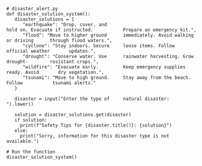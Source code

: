    # disaster_alert.py
    def disaster_solution_system():
       disaster_solutions = {
          "earthquake": "Drop, cover, and 
    hold on. Evacuate if instructed.           Prepare an emergency kit.",
          "flood": "Move to higher ground      immediately. Avoid walking or driving      through flood waters.",
          "cyclone": "Stay indoors. Secure     loose items. Follow official weather       updates.",
          "drought": "Conserve water. Use      rainwater harvesting. Grow drought-        resistant crops.",
          "wildfire": "Evacuate early.         Keep emergency supplies ready. Avoid       dry vegetation.",
          "tsunami": "Move to high ground.     Stay away from the beach. Follow           tsunami alerts."
       }

       disaster = input("Enter the type of     natural disaster: ").lower()

       solution = disaster_solutions.get(disaster)              
       if solution:
         print(f"Safety Tips for {disaster.title()}: {solution}")
       else:
         print("Sorry, information for this disaster type is not available.")

    # Run the function
    disaster_solution_system()
